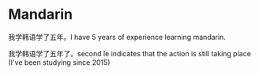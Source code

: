 # Mandarin

我学韩语学了五年。I have 5 years of experience learning mandarin.

我学韩语学了五年了。second le indicates that the action is still taking place (I've been studying since 2015)
